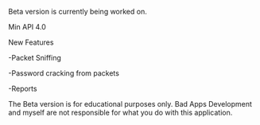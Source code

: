 Beta version is currently being worked on. 

Min API 4.0 

New Features

-Packet Sniffing 

-Password cracking from packets

-Reports



The Beta version is for educational purposes only. Bad Apps Development and myself are not responsible for what you do with this application. 
